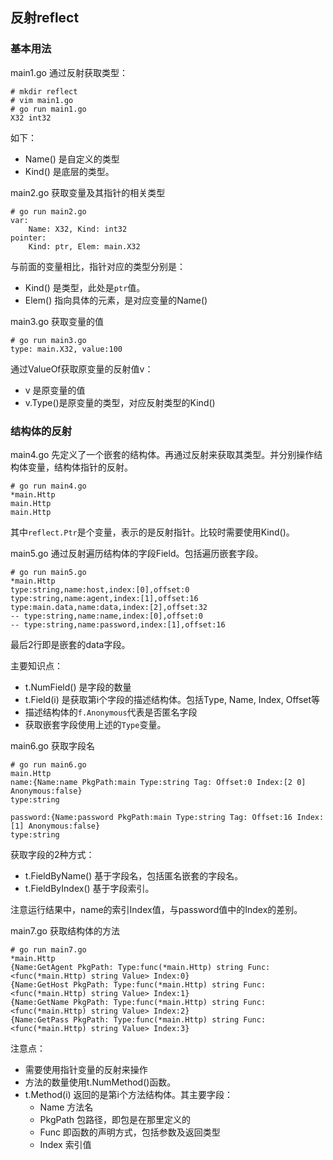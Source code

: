 

## 反射reflect

### 基本用法

main1.go 通过反射获取类型：

```shell
# mkdir reflect
# vim main1.go
# go run main1.go
X32 int32
```

如下：

- Name() 是自定义的类型
- Kind() 是底层的类型。



main2.go 获取变量及其指针的相关类型

```shell
# go run main2.go
var:
	Name: X32, Kind: int32
pointer:
	Kind: ptr, Elem: main.X32
```

与前面的变量相比，指针对应的类型分别是：

* Kind() 是类型，此处是`ptr`值。
* Elem() 指向具体的元素，是对应变量的Name()



main3.go 获取变量的值

```shell
# go run main3.go
type: main.X32, value:100
```

通过ValueOf获取原变量的反射值v：

* v 是原变量的值
* v.Type()是原变量的类型，对应反射类型的Kind()



### 结构体的反射

main4.go 先定义了一个嵌套的结构体。再通过反射来获取其类型。并分别操作结构体变量，结构体指针的反射。

```shell
# go run main4.go
*main.Http
main.Http
main.Http
```

其中`reflect.Ptr`是个变量，表示的是反射指针。比较时需要使用Kind()。



main5.go 通过反射遍历结构体的字段Field。包括遍历嵌套字段。

```shell
# go run main5.go
*main.Http
type:string,name:host,index:[0],offset:0
type:string,name:agent,index:[1],offset:16
type:main.data,name:data,index:[2],offset:32
-- type:string,name:name,index:[0],offset:0
-- type:string,name:password,index:[1],offset:16
```

最后2行即是嵌套的data字段。

主要知识点：

* t.NumField() 是字段的数量
* t.Field(i) 是获取第i个字段的描述结构体。包括Type, Name, Index, Offset等
* 描述结构体的`f.Anonymous`代表是否匿名字段
* 获取嵌套字段使用上述的`Type`变量。



main6.go 获取字段名

```shell
# go run main6.go
main.Http
name:{Name:name PkgPath:main Type:string Tag: Offset:0 Index:[2 0] Anonymous:false}
type:string

password:{Name:password PkgPath:main Type:string Tag: Offset:16 Index:[1] Anonymous:false}
type:string

```

获取字段的2种方式：

* t.FieldByName() 基于字段名，包括匿名嵌套的字段名。
* t.FieldByIndex() 基于字段索引。 

注意运行结果中，name的索引Index值，与password值中的Index的差别。



main7.go 获取结构体的方法

```shell
# go run main7.go
*main.Http
{Name:GetAgent PkgPath: Type:func(*main.Http) string Func:<func(*main.Http) string Value> Index:0}
{Name:GetHost PkgPath: Type:func(*main.Http) string Func:<func(*main.Http) string Value> Index:1}
{Name:GetName PkgPath: Type:func(*main.Http) string Func:<func(*main.Http) string Value> Index:2}
{Name:GetPass PkgPath: Type:func(*main.Http) string Func:<func(*main.Http) string Value> Index:3}
```

注意点：

* 需要使用指针变量的反射来操作
* 方法的数量使用t.NumMethod()函数。
* t.Method(i) 返回的是第i个方法结构体。其主要字段：
  * Name 方法名
  * PkgPath 包路径，即包是在那里定义的
  * Func 即函数的声明方式，包括参数及返回类型
  * Index 索引值

